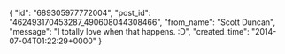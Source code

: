  {
   "id": "689305977772004",
   "post_id": "462493170453287_490608044308466",
   "from_name": "Scott Duncan",
   "message": "I totally love when that happens. :D",
   "created_time": "2014-07-04T01:22:29+0000"
 }
